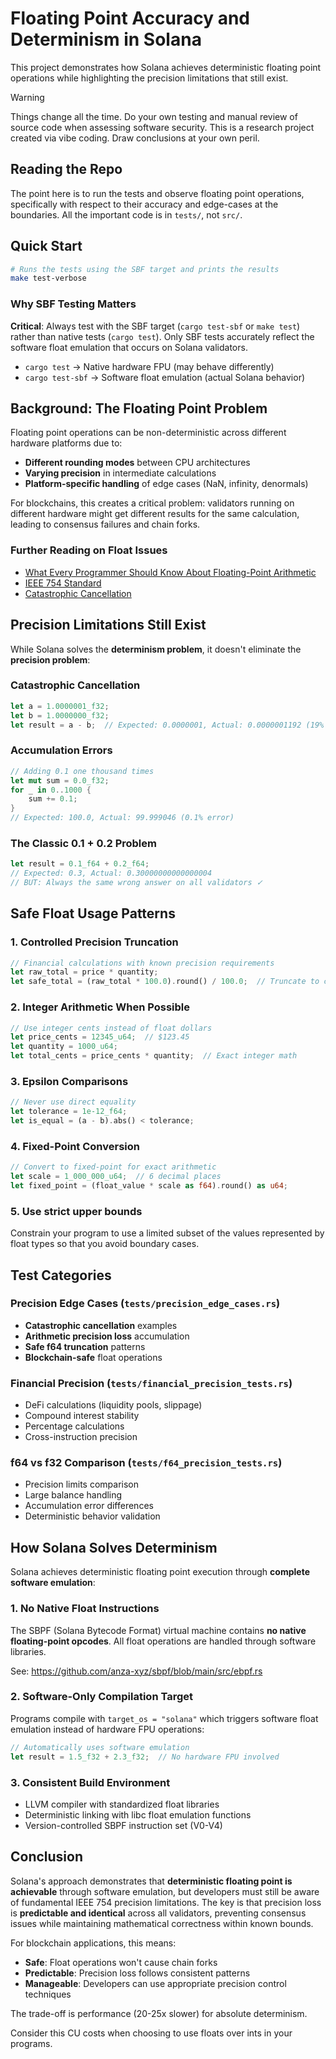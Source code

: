 # Floating Point Accuracy and Determinism in Solana

This project demonstrates how Solana achieves deterministic floating point operations while highlighting the precision limitations that still exist.

> [!WARNING]
> Things change all the time. Do your own testing and manual review of source code when assessing software security.
> This is a research project created via vibe coding. Draw conclusions at your own peril.

## Reading the Repo

The point here is to run the tests and observe floating point operations, specifically with respect to their
accuracy and edge-cases at the boundaries.
All the important code is in `tests/`, not `src/`.

## Quick Start

```bash
# Runs the tests using the SBF target and prints the results
make test-verbose
```

### Why SBF Testing Matters

**Critical**: Always test with the SBF target (`cargo test-sbf` or `make test`) rather than native tests (`cargo test`). Only SBF tests accurately reflect the software float emulation that occurs on Solana validators.

- `cargo test` → Native hardware FPU (may behave differently)
- `cargo test-sbf` → Software float emulation (actual Solana behavior)

## Background: The Floating Point Problem

Floating point operations can be non-deterministic across different hardware platforms due to:

- **Different rounding modes** between CPU architectures
- **Varying precision** in intermediate calculations
- **Platform-specific handling** of edge cases (NaN, infinity, denormals)

For blockchains, this creates a critical problem: validators running on different hardware might get different results for the same calculation, leading to consensus failures and chain forks.

### Further Reading on Float Issues
- [What Every Programmer Should Know About Floating-Point Arithmetic](https://floating-point-gui.de/)
- [IEEE 754 Standard](https://en.wikipedia.org/wiki/IEEE_754)
- [Catastrophic Cancellation](https://en.wikipedia.org/wiki/Catastrophic_cancellation)


## Precision Limitations Still Exist

While Solana solves the **determinism problem**, it doesn't eliminate the **precision problem**:

### Catastrophic Cancellation
```rust
let a = 1.0000001_f32;
let b = 1.0000000_f32;
let result = a - b;  // Expected: 0.0000001, Actual: 0.0000001192 (19% error)
```

### Accumulation Errors
```rust
// Adding 0.1 one thousand times
let mut sum = 0.0_f32;
for _ in 0..1000 {
    sum += 0.1;
}
// Expected: 100.0, Actual: 99.999046 (0.1% error)
```

### The Classic 0.1 + 0.2 Problem
```rust
let result = 0.1_f64 + 0.2_f64;
// Expected: 0.3, Actual: 0.30000000000000004
// BUT: Always the same wrong answer on all validators ✓
```

## Safe Float Usage Patterns

### 1. Controlled Precision Truncation
```rust
// Financial calculations with known precision requirements
let raw_total = price * quantity;
let safe_total = (raw_total * 100.0).round() / 100.0;  // Truncate to cents
```

### 2. Integer Arithmetic When Possible
```rust
// Use integer cents instead of float dollars
let price_cents = 12345_u64;  // $123.45
let quantity = 1000_u64;
let total_cents = price_cents * quantity;  // Exact integer math
```

### 3. Epsilon Comparisons
```rust
// Never use direct equality
let tolerance = 1e-12_f64;
let is_equal = (a - b).abs() < tolerance;
```

### 4. Fixed-Point Conversion
```rust
// Convert to fixed-point for exact arithmetic
let scale = 1_000_000_u64;  // 6 decimal places
let fixed_point = (float_value * scale as f64).round() as u64;
```

### 5. Use strict upper bounds
Constrain your program to use a limited subset of the values represented by float types so that you avoid boundary cases.

## Test Categories

### Precision Edge Cases (`tests/precision_edge_cases.rs`)
- **Catastrophic cancellation** examples
- **Arithmetic precision loss** accumulation
- **Safe f64 truncation** patterns
- **Blockchain-safe** float operations

### Financial Precision (`tests/financial_precision_tests.rs`)
- DeFi calculations (liquidity pools, slippage)
- Compound interest stability
- Percentage calculations
- Cross-instruction precision

### f64 vs f32 Comparison (`tests/f64_precision_tests.rs`)
- Precision limits comparison
- Large balance handling
- Accumulation error differences
- Deterministic behavior validation

## How Solana Solves Determinism

Solana achieves deterministic floating point execution through **complete software emulation**:

### 1. No Native Float Instructions
The SBPF (Solana Bytecode Format) virtual machine contains **no native floating-point opcodes**. All float operations are handled through software libraries.

See: https://github.com/anza-xyz/sbpf/blob/main/src/ebpf.rs

### 2. Software-Only Compilation Target
Programs compile with `target_os = "solana"` which triggers software float emulation instead of hardware FPU operations:

```rust
// Automatically uses software emulation
let result = 1.5_f32 + 2.3_f32;  // No hardware FPU involved
```

### 3. Consistent Build Environment
- LLVM compiler with standardized float libraries
- Deterministic linking with libc float emulation functions
- Version-controlled SBPF instruction set (V0-V4)

## Conclusion

Solana's approach demonstrates that **deterministic floating point is achievable** through software emulation, but developers must still be aware of fundamental IEEE 754 precision limitations. The key is that precision loss is **predictable and identical** across all validators, preventing consensus issues while maintaining mathematical correctness within known bounds.

For blockchain applications, this means:
- **Safe**: Float operations won't cause chain forks
- **Predictable**: Precision loss follows consistent patterns  
- **Manageable**: Developers can use appropriate precision control techniques

The trade-off is performance (20-25x slower) for absolute determinism.

Consider this CU costs when choosing to use floats over ints in your programs.

